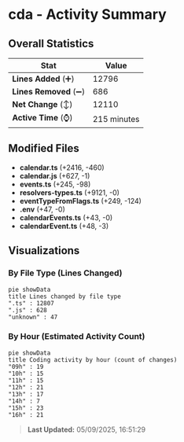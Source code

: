 # cda - Activity Summary 

## Overall Statistics

| Stat                   | Value                                                             |
| ---------------------- | ----------------------------------------------------------------- |
| **Lines Added** (➕)   | 12796                                          |
| **Lines Removed** (➖) | 686                                        |
| **Net Change** (↕)    | 12110                |
| **Active Time** (⌚)   | 215 minutes |


## Modified Files
- **calendar.ts** (+2416, -460)
- **calendar.js** (+627, -1)
- **events.ts** (+245, -98)
- **resolvers-types.ts** (+9121, -0)
- **eventTypeFromFlags.ts** (+249, -124)
- **.env** (+47, -0)
- **calendarEvents.ts** (+43, -0)
- **calendarEvent.ts** (+48, -3)

## Visualizations

### By File Type (Lines Changed)

```mermaid
pie showData
title Lines changed by file type
".ts" : 12807
".js" : 628
"unknown" : 47
```

### By Hour (Estimated Activity Count)

```mermaid
pie showData
title Coding activity by hour (count of changes)
"09h" : 19
"10h" : 15
"11h" : 15
"12h" : 21
"13h" : 17
"14h" : 7
"15h" : 23
"16h" : 21
```


> **Last Updated:** 05/09/2025, 16:51:29